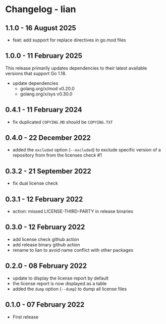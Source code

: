 # Changelog - lian

## 1.1.0 - 16 August 2025

- feat: add support for replace directives in go.mod files

## 1.0.0 - 11 February 2025

This release primarily updates dependencies to their latest available versions that support Go 1.18.

- update dependencies
  - golang.org/x/mod v0.20.0
  - golang.org/x/sys v0.30.0

## 0.4.1 - 11 February 2024

- fix duplicated `COPYING.MD` should be `COPYING.TXT`

## 0.4.0 - 22 December 2022

- added the `excluded` option (`--excluded`) to exclude specific version of a repository from from the licenses check #1

## 0.3.2 - 21 September 2022

- fix dual license check

## 0.3.1 - 12 February 2022

- action:  missed LICENSE-THIRD-PARTY in release binaries

## 0.3.0 - 12 February 2022

- add license check github action
- add release binary github action
- rename to lian to avoid name conflict with other packages

## 0.2.0 - 08 February 2022

- update to display the license report by default
- the license report is now displayed as a table
- added the `dump` option (`--dump`) to dump all license files

## 0.1.0 - 07 February 2022

- First release
